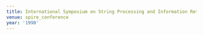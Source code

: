 ```yaml
---
title: International Symposium on String Processing and Information Retrieval (1998)
venue: spire_conference
year: '1998'
---
```

